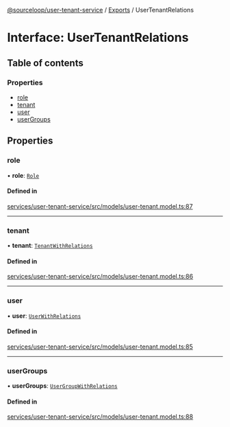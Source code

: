 [@sourceloop/user-tenant-service](../README.md) / [Exports](../modules.md) / UserTenantRelations

# Interface: UserTenantRelations

## Table of contents

### Properties

- [role](UserTenantRelations.md#role)
- [tenant](UserTenantRelations.md#tenant)
- [user](UserTenantRelations.md#user)
- [userGroups](UserTenantRelations.md#usergroups)

## Properties

### role

• **role**: [`Role`](../classes/Role.md)

#### Defined in

[services/user-tenant-service/src/models/user-tenant.model.ts:87](https://github.com/codeweb05/repo1/blob/ea19add/services/user-tenant-service/src/models/user-tenant.model.ts#L87)

___

### tenant

• **tenant**: [`TenantWithRelations`](../modules.md#tenantwithrelations)

#### Defined in

[services/user-tenant-service/src/models/user-tenant.model.ts:86](https://github.com/codeweb05/repo1/blob/ea19add/services/user-tenant-service/src/models/user-tenant.model.ts#L86)

___

### user

• **user**: [`UserWithRelations`](../modules.md#userwithrelations)

#### Defined in

[services/user-tenant-service/src/models/user-tenant.model.ts:85](https://github.com/codeweb05/repo1/blob/ea19add/services/user-tenant-service/src/models/user-tenant.model.ts#L85)

___

### userGroups

• **userGroups**: [`UserGroupWithRelations`](../modules.md#usergroupwithrelations)

#### Defined in

[services/user-tenant-service/src/models/user-tenant.model.ts:88](https://github.com/codeweb05/repo1/blob/ea19add/services/user-tenant-service/src/models/user-tenant.model.ts#L88)
